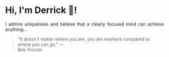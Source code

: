 # Hi, I'm Derrick 👋!
<p align="justify">I admire uniqueness and believe that a clearly focused mind can achieve anything...</p> 
<!-- #quote-start -->
<blockquote>&ldquo;It doesn't matter where you are, you are nowhere compared to where you can go.&rdquo; &mdash; <footer>Bob Proctor</footer></blockquote>
<!-- #quote-end -->
